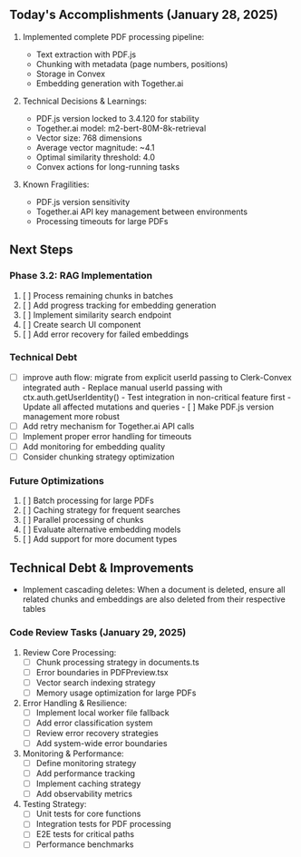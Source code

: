 ## Today's Accomplishments (January 28, 2025)

1. Implemented complete PDF processing pipeline:
   - Text extraction with PDF.js
   - Chunking with metadata (page numbers, positions)
   - Storage in Convex
   - Embedding generation with Together.ai
   
2. Technical Decisions & Learnings:
   - PDF.js version locked to 3.4.120 for stability
   - Together.ai model: m2-bert-80M-8k-retrieval
   - Vector size: 768 dimensions
   - Average vector magnitude: ~4.1
   - Optimal similarity threshold: 4.0
   - Convex actions for long-running tasks

3. Known Fragilities:
   - PDF.js version sensitivity
   - Together.ai API key management between environments
   - Processing timeouts for large PDFs

## Next Steps

### Phase 3.2: RAG Implementation
1. [ ] Process remaining chunks in batches
2. [ ] Add progress tracking for embedding generation
3. [ ] Implement similarity search endpoint
4. [ ] Create search UI component
5. [ ] Add error recovery for failed embeddings

### Technical Debt
- [ ] improve auth flow: migrate from explicit userId passing to Clerk-Convex integrated auth
      - Replace manual userId passing with ctx.auth.getUserIdentity()
      - Test integration in non-critical feature first
      - Update all affected mutations and queries - [ ] Make PDF.js version management more robust
- [ ] Add retry mechanism for Together.ai API calls
- [ ] Implement proper error handling for timeouts
- [ ] Add monitoring for embedding quality
- [ ] Consider chunking strategy optimization

### Future Optimizations
1. [ ] Batch processing for large PDFs
2. [ ] Caching strategy for frequent searches
3. [ ] Parallel processing of chunks
4. [ ] Evaluate alternative embedding models
5. [ ] Add support for more document types

## Technical Debt & Improvements

- Implement cascading deletes: When a document is deleted, ensure all related chunks and embeddings are also deleted from their respective tables 

### Code Review Tasks (January 29, 2025)

1. Review Core Processing:
   - [ ] Chunk processing strategy in documents.ts
   - [ ] Error boundaries in PDFPreview.tsx
   - [ ] Vector search indexing strategy
   - [ ] Memory usage optimization for large PDFs

2. Error Handling & Resilience:
   - [ ] Implement local worker file fallback
   - [ ] Add error classification system
   - [ ] Review error recovery strategies
   - [ ] Add system-wide error boundaries

3. Monitoring & Performance:
   - [ ] Define monitoring strategy
   - [ ] Add performance tracking
   - [ ] Implement caching strategy
   - [ ] Add observability metrics

4. Testing Strategy:
   - [ ] Unit tests for core functions
   - [ ] Integration tests for PDF processing
   - [ ] E2E tests for critical paths
   - [ ] Performance benchmarks 